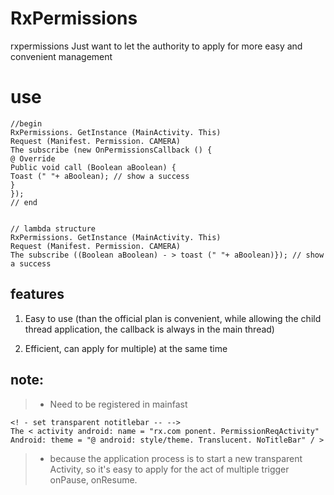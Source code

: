 # RxPermissions
rxpermissions
Just want to let the authority to apply for more easy and convenient management
# use
```
//begin
RxPermissions. GetInstance (MainActivity. This)
Request (Manifest. Permission. CAMERA)
The subscribe (new OnPermissionsCallback () {
@ Override
Public void call (Boolean aBoolean) {
Toast (" "+ aBoolean); // show a success
}
});
// end


// lambda structure
RxPermissions. GetInstance (MainActivity. This)
Request (Manifest. Permission. CAMERA)
The subscribe ((Boolean aBoolean) - > toast (" "+ aBoolean)}); // show a success
```

## features

1. Easy to use (than the official plan is convenient, while allowing the child thread application, the callback is always in the main thread)

2. Efficient, can apply for multiple) at the same time
## note:
> - Need to be registered in mainfast  

```
<! - set transparent notitlebar -- -->
The < activity android: name = "rx.com ponent. PermissionReqActivity"
Android: theme = "@ android: style/theme. Translucent. NoTitleBar" / >
```

> - because the application process is to start a new transparent Activity, so it's easy to apply for the act of multiple trigger onPause, onResume.